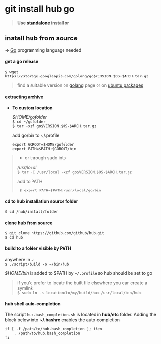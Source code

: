# git install hub go
> **Use [standalone][0] install or**

## install hub from source
-> [Go][1] programming language needed

#### get a go release
` $ wget https://storage.googleapis.com/golang/go$VERSION.$OS-$ARCH.tar.gz `
> find a suitable version on [golang][2] page or on [ubuntu packages][3]

#### extracting archive
- **To custom location**

  *$HOME/gofolder*  
  ` $ cd ~/gofolder `  
  ` $ tar -xzf go$VERSION.$OS-$ARCH.tar.gz `

  add go/bin to ~/.profile

  ```
  export GOROOT=$HOME/gofolder
  export PATH=$PATH:$GOROOT/bin
  ```

>- or through sudo into
>
>  */usr/local*  
>  ` $ tar -C /usr/local -xzf go$VERSION.$OS-$ARCH.tar.gz `
>  
>  add to PATH
>
>  ` $ export PATH=$PATH:/usr/local/go/bin`

#### cd to hub installation source folder
` $ cd /hub/install/folder `

#### clone hub from source
` $ git clone https://github.com/github/hub.git `  
` $ cd hub `

#### build to a folder visible by PATH
anywhere in ~  
` $ ./script/build -o ~/bin/hub `

*$HOME/bin* is added to $PATH by `~/.profile` so hub should be set to go  
>if you'd prefer to locate the built file elsewhere you can create a symlink  
>` $ sudo ln -s location/to/my/build/hub /usr/local/bin/hub `

#### hub shell auto-completion
The script `hub.bash_completion.sh` is located in **hub/etc** folder. Adding the block below into **~/.bashrc** enables the auto-completion

    if [ -f /path/to/hub.bash_completion ]; then
        . /path/to/hub.bash_completion
    fi

[0]: https://github.com/github/hub
[1]: https://golang.org/doc/
[2]: https://golang.org/dl/
[3]: http://packages.ubuntu.com/golang